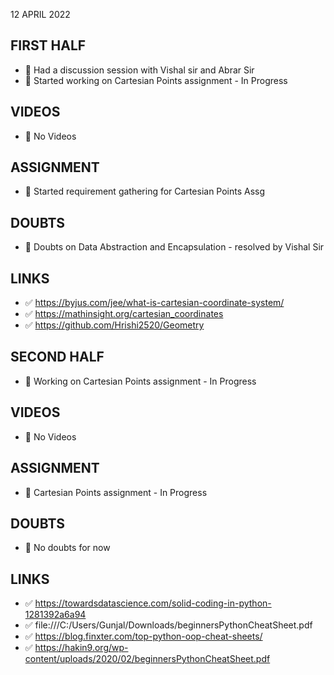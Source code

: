 12 APRIL 2022

## FIRST HALF

- 🚧 Had a discussion session with Vishal sir and Abrar Sir
- 🚧 Started working on Cartesian Points assignment - In Progress

## VIDEOS

- 🚫 No Videos

## ASSIGNMENT

- 🚧 Started requirement gathering for Cartesian Points Assg

## DOUBTS 

- 🚧 Doubts on Data Abstraction and Encapsulation - resolved by Vishal Sir

## LINKS

- ✅ https://byjus.com/jee/what-is-cartesian-coordinate-system/
- ✅ https://mathinsight.org/cartesian_coordinates
- ✅ https://github.com/Hrishi2520/Geometry

## SECOND HALF

- 🚧 Working on Cartesian Points assignment - In Progress

## VIDEOS

- 🚫 No Videos

## ASSIGNMENT

- 🚧 Cartesian Points assignment - In Progress

## DOUBTS

- 🚫 No doubts for now

## LINKS

- ✅ https://towardsdatascience.com/solid-coding-in-python-1281392a6a94
- ✅ file:///C:/Users/Gunjal/Downloads/beginnersPythonCheatSheet.pdf
- ✅ https://blog.finxter.com/top-python-oop-cheat-sheets/
- ✅ https://hakin9.org/wp-content/uploads/2020/02/beginnersPythonCheatSheet.pdf